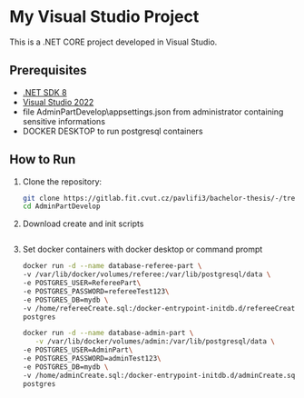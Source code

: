 # My Visual Studio Project

This is a .NET CORE project developed in Visual Studio.

## Prerequisites

- [.NET SDK 8](https://dotnet.microsoft.com/en-us/download)
- [Visual Studio 2022](https://visualstudio.microsoft.com/)
- file AdminPartDevelop\appsettings.json from administrator containing sensitive informations
- DOCKER DESKTOP to run postgresql containers 

## How to Run

1. Clone the repository:
   ```bash
   git clone https://gitlab.fit.cvut.cz/pavlifi3/bachelor-thesis/-/tree/main/AdminPartDevelop
   cd AdminPartDevelop

2. Download create and init scripts 
   ```bash

3. Set docker containers with docker desktop or command prompt
   ```bash
   docker run -d --name database-referee-part \
   -v /var/lib/docker/volumes/referee:/var/lib/postgresql/data \
   -e POSTGRES_USER=RefereePart\
   -e POSTGRES_PASSWORD=refereeTest123\
   -e POSTGRES_DB=mydb \
   -v /home/refereeCreate.sql:/docker-entrypoint-initdb.d/refereeCreate.sql\
   postgres

   docker run -d --name database-admin-part \
      -v /var/lib/docker/volumes/admin:/var/lib/postgresql/data \
   -e POSTGRES_USER=AdminPart\
   -e POSTGRES_PASSWORD=adminTest123\
   -e POSTGRES_DB=mydb \
   -v /home/adminCreate.sql:/docker-entrypoint-initdb.d/adminCreate.sql\
   postgres